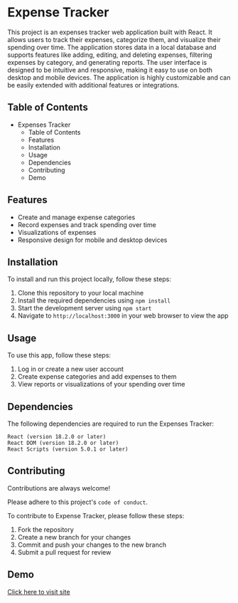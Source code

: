 # Expense Tracker
This project is an expenses tracker web application built with React. It allows users to track their expenses, categorize them, and visualize their spending over time. The application stores data in a local database and supports features like adding, editing, and deleting expenses, filtering expenses by category, and generating reports. The user interface is designed to be intuitive and responsive, making it easy to use on both desktop and mobile devices. The application is highly customizable and can be easily extended with additional features or integrations.
## Table of Contents
+ Expenses Tracker
  - Table of Contents
  - Features
  - Installation
  - Usage
  - Dependencies
  - Contributing
  - Demo

## Features

+ Create and manage expense categories
+ Record expenses and track spending over time
+ Visualizations of expenses
+ Responsive design for mobile and desktop devices

## Installation

To install and run this project locally, follow these steps:

 1. Clone this repository to your local machine
 2. Install the required dependencies using `npm install`
 3. Start the development server using `npm start`
 4. Navigate to `http://localhost:3000` in your web browser to view the app

## Usage

To use this app, follow these steps:

 1. Log in or create a new user account
 2. Create expense categories and add expenses to them
 3. View reports or visualizations of your spending over time

## Dependencies

The following dependencies are required to run the Expenses Tracker:

    React (version 18.2.0 or later)
    React DOM (version 18.2.0 or later)
    React Scripts (version 5.0.1 or later)

## Contributing

Contributions are always welcome!

Please adhere to this project's `code of conduct`.

To contribute to Expense Tracker, please follow these steps:
1. Fork the repository
2. Create a new branch for your changes
3. Commit and push your changes to the new branch
4. Submit a pull request for review

## Demo

[Click here to visit site](https://expense-tracker-5678.netlify.app/)
